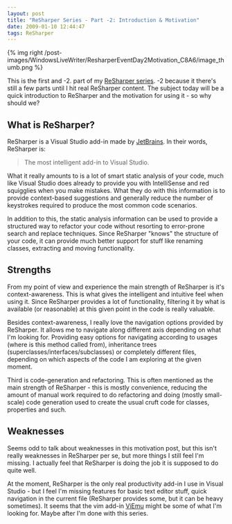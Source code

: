 ```yaml
---
layout: post
title: "ReSharper Series - Part -2: Introduction & Motivation"
date: 2009-01-10 12:44:47
tags: ReSharper
---
```

{% img right /post-images/WindowsLiveWriter/ResharperEventDay2Motivation_C8A6/image_thumb.png %}  

This is the first and -2. part of my [ReSharper series](http://www.rasmuskl.dk/post/ReSharper-Series.aspx). -2 because it there's still a few parts until I hit real ReSharper content. The subject today will be a quick introduction to ReSharper and the motivation for using it - so why should we?
 
## What is ReSharper?
 
ReSharper is a Visual Studio add-in made by [JetBrains](http://www.jetbrains.com). In their words, ReSharper is:

> The most intelligent add-in to Visual Studio.

What it really amounts to is a lot of smart static analysis of your code, much like Visual Studio does already to provide you with IntelliSense and red squigglies when you make mistakes. What they do with this information is to provide context-based suggestions and generally reduce the number of keystrokes required to produce the most common code scenarios. 
 
In addition to this, the static analysis information can be used to provide a structured way to refactor your code without resorting to error-prone search and replace techniques. Since ReSharper "knows" the structure of your code, it can provide much better support for stuff like renaming classes, extracting and moving functionality.
 
## Strengths
 
From my point of view and experience the main strength of ReSharper is it's context-awareness. This is what gives the intelligent and intuitive feel when using it. Since ReSharper provides a lot of functionality, filtering it by what is available (or reasonable) at this given point in the code is really valuable. 
 
Besides context-awareness, I really love the navigation options provided by ReSharper. It allows me to navigate along different axis depending on what I'm looking for. Providing easy options for navigating according to usages (where is this method called from), inheritance trees (superclasses/interfaces/subclasses) or completely different files, depending on which aspects of the code I am exploring at the given moment.
 
Third is code-generation and refactoring. This is often mentioned as the main strength of ReSharper - this is mostly convenience, reducing the amount of manual work required to do refactoring and doing (mostly small-scale) code generation used to create the usual cruft code for classes, properties and such.
 
## Weaknesses
 
Seems odd to talk about weaknesses in this motivation post, but this isn't really weaknesses in ReSharper per se, but more things I still feel I'm missing. I actually feel that ReSharper is doing the job it is supposed to do quite well.
 
At the moment, ReSharper is the only real productivity add-in I use in Visual Studio - but I feel I'm missing features for basic text editor stuff, quick navigation in the current file (ReSharper provides some, but it can be heavy sometimes). It seems that the vim add-in [ViEmu](http://www.viemu.com/) might be some of what I'm looking for. Maybe after I'm done with this series. 
